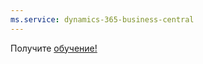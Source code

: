 ```yaml
---
ms.service: dynamics-365-business-central
---
```

Получите [обучение!](/training/dynamics365/business-central?WT.mc_id=dyn365bc_landingpage-docs)
